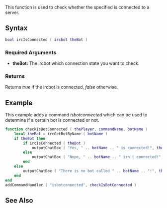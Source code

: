 This function is used to check whether the specified is connected to a server.

Syntax
------

``` lua
bool ircIsConnected ( ircbot theBot )
```

### Required Arguments

-   **theBot:** The ircbot which connection state you want to check.

### Returns

Returns *true* if the ircbot is connected, *false* otherwise.

Example
-------

This example adds a command *isbotconnected* which can be used to determine if a certain bot is connected or not.

``` lua
function checkIsBotConnected ( thePlayer, commandName, botName )
    local theBot = ircGetBotByName ( botName )
    if theBot then
        if ircIsConnected ( theBot )
            outputChatBox ( "Yes, " .. botName .. " is connected!", thePlayer )
        else
            outputChatBox ( "Nope, " .. botName .. " isn't connected!", thePlayer )
        end
    else
        outputChatBox ( "There is no bot called " .. botName .. "!", thePlayer )
    end
end
addCommandHandler ( "isbotconnected", checkIsBotConnected )
```

See Also
--------
